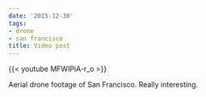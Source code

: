 ```yaml
---
date: '2015-12-30'
tags:
- drone
- san francisco
title: Video post
---
```


{{< youtube MFWIPiA-r_o >}}

Aerial drone footage of San Francisco. Really interesting.
